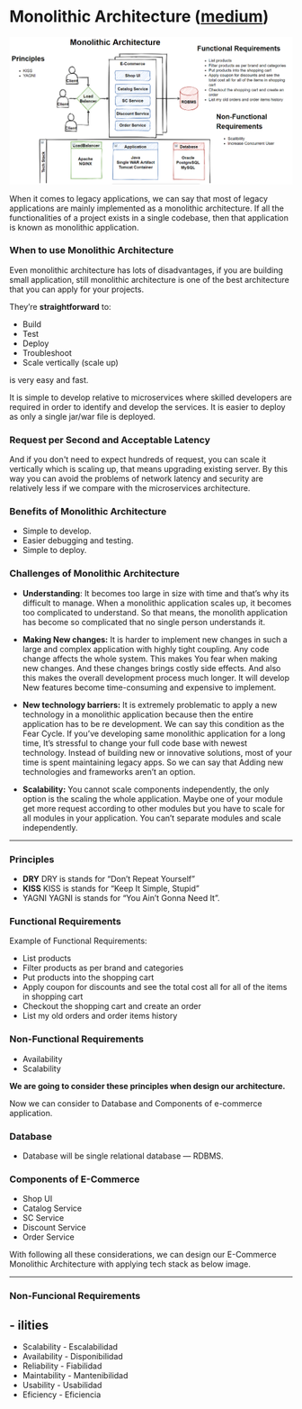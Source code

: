 # Monolithic Architecture ([medium](https://medium.com/design-microservices-architecture-with-patterns/monolithic-architecture-is-still-worth-at-2021-98bfc112dc24))

![monolithic-architecture](/monolithic/images/monolithic-architecture.png)

When it comes to legacy applications, we can say that most of legacy applications are mainly implemented as a monolithic architecture. 
If all the functionalities of a project exists in a single codebase, then that application is known as monolithic application.

### When to use Monolithic Architecture
Even monolithic architecture has lots of disadvantages, if you are building small application, still monolithic architecture is one of the best architecture that you can apply for your projects.

They’re **straightforward** to:

- Build
- Test
- Deploy
- Troubleshoot
- Scale vertically (scale up)

is very easy and fast.

It is simple to develop relative to microservices where skilled developers are required in order to identify and develop the services. 
It is easier to deploy as only a single jar/war file is deployed.

### Request per Second and Acceptable Latency
And if you don't need to expect hundreds of request, you can scale it vertically which is scaling up, that means upgrading existing server. 
By this way you can avoid the problems of network latency and security are relatively less if we compare with the microservices architecture.


### Benefits of Monolithic Architecture
- Simple to develop.
- Easier debugging and testing.
- Simple to deploy.

### Challenges of Monolithic Architecture
- **Understanding**:
It becomes too large in size with time and that’s why its difficult to manage.
When a monolithic application scales up, it becomes too complicated to understand. So that means, the monolith application has become so complicated that no single person understands it.

- **Making New changes:**
  It is harder to implement new changes in such a large and complex application with highly tight coupling. Any code change affects the whole system. This makes You fear when making new changes. And these changes brings costly side effects. And also this makes the overall development process much longer. It will develop New features become time-consuming and expensive to implement.

- **New technology barriers:**
  It is extremely problematic to apply a new technology in a monolithic application because then the entire application has to be re development. We can say this condition as the Fear Cycle. If you’ve developing same monolithic application for a long time, It’s stressful to change your full code base with newest technology. Instead of building new or innovative solutions, most of your time is spent maintaining legacy apps. So we can say that Adding new technologies and frameworks aren’t an option.

- **Scalability:**
  You cannot scale components independently, the only option is the scaling the whole application. Maybe one of your module get more request according to other modules but you have to scale for all modules in your application. You can’t separate modules and scale independently.

---
### Principles
- **DRY**
  DRY is stands for “Don’t Repeat Yourself”
- **KISS**
  KISS is stands for “Keep It Simple, Stupid”
- YAGNI
  YAGNI is stands for “You Ain’t Gonna Need It”.


### Functional Requirements
Example of Functional Requirements:
- List products
- Filter products as per brand and categories
- Put products into the shopping cart
- Apply coupon for discounts and see the total cost all for all of the items in shopping cart
- Checkout the shopping cart and create an order
- List my old orders and order items history

### Non-Functional Requirements
- Availability
- Scalability

**We are going to consider these principles when design our architecture.**

Now we can consider to Database and Components of e-commerce application.

### **Database**
- Database will be single relational database — RDBMS.

### Components of E-Commerce
- Shop UI
- Catalog Service
- SC Service
- Discount Service
- Order Service

With following all these considerations, we can design our E-Commerce Monolithic Architecture with applying tech stack as below image.


---

### Non-Funcional Requirements
## - ilities
- Scalability  - Escalabilidad
- Availability - Disponibilidad
- Reliability  - Fiabilidad
- Maintability - Mantenibilidad
- Usability    - Usabilidad
- Eficiency    - Eficiencia
  
